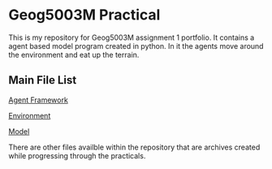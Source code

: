 # Geog5003M Practical

This is my repository for Geog5003M assignment 1 portfolio.
It contains a agent based model program created in python. In it the agents move around the environment and eat up the terrain.


## Main File List

[Agent Framework](https://github.com/gy20kejt/python/blob/main/src/unpackaged/abm/agentframework.py)

[Environment](https://github.com/gy20kejt/python/blob/main/src/unpackaged/abm/in.txt)

[Model](https://github.com/gy20kejt/python/blob/main/src/unpackaged/abm/model.py)


There are other files availble within the repository that are archives created while progressing through the practicals.
